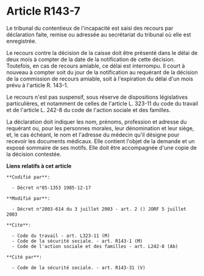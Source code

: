 # Article R143-7

Le tribunal du contentieux de l'incapacité est saisi des recours par déclaration faite, remise ou adressée au secrétariat du
tribunal où elle est enregistrée.

Le recours contre la décision de la caisse doit être présenté dans le délai de deux mois à compter de la date de la
notification de cette décision. Toutefois, en cas de recours amiable, ce délai est interrompu. Il court à nouveau à compter
soit du jour de la notification au requérant de la décision de la commission de recours amiable, soit à l'expiration du délai
d'un mois prévu à l'article R. 143-1.

Le recours n'est pas suspensif, sous réserve de dispositions législatives particulières, et notamment de celles de l'article
L. 323-11 du code du travail et de l'article L. 242-8 du code de l'action sociale et des familles.

La déclaration doit indiquer les nom, prénoms, profession et adresse du requérant ou, pour les personnes morales, leur
dénomination et leur siège, et, le cas échéant, le nom et l'adresse du médecin qu'il désigne pour recevoir les documents
médicaux. Elle contient l'objet de la demande et un exposé sommaire de ses motifs. Elle doit être accompagnée d'une copie de
la décision contestée.

**Liens relatifs à cet article**

	**Codifié par**:

	  - Décret n°85-1353 1985-12-17

	**Modifié par**:

	  - Décret n°2003-614 du 3 juillet 2003 - art. 2 () JORF 5 juillet 2003

	**Cite**:

	  - Code du travail - art. L323-11 (M)
	  - Code de la sécurité sociale. - art. R143-1 (M)
	  - Code de l'action sociale et des familles - art. L242-8 (Ab)

	**Cité par**:

	  - Code de la sécurité sociale. - art. R143-31 (V)
